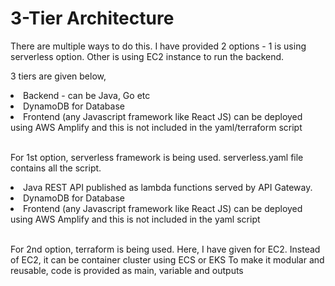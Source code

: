 # 3-Tier Architecture

There are multiple ways to do this. I have provided 2 options - 1 is using serverless option. Other is using EC2 instance to run the backend.

3 tiers are given below,
<li>Backend - can be Java, Go etc</li>
<li>DynamoDB for Database</li>
<li>Frontend (any Javascript framework like React JS) can be deployed using AWS Amplify and this is not included in the yaml/terraform script</li>

<br>

For 1st option, serverless framework is being used. serverless.yaml file contains all the script.
<li>Java REST API published as lambda functions served by API Gateway.</li>
<li>DynamoDB for Database</li>
<li>Frontend (any Javascript framework like React JS) can be deployed using AWS Amplify and this is not included in the yaml script</li>

<br>

For 2nd option, terraform is being used. Here, I have given for EC2. Instead of EC2, it can be container cluster using ECS or EKS
To make it modular and reusable, code is provided as main, variable and outputs
